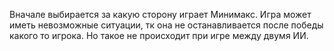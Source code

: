 Вначале выбирается за какую сторону играет Минимакс.
Игра может иметь невозможные ситуации, тк она не останавливается после победы какого то игрока. Но такое не происходит при игре между двумя ИИ. 
